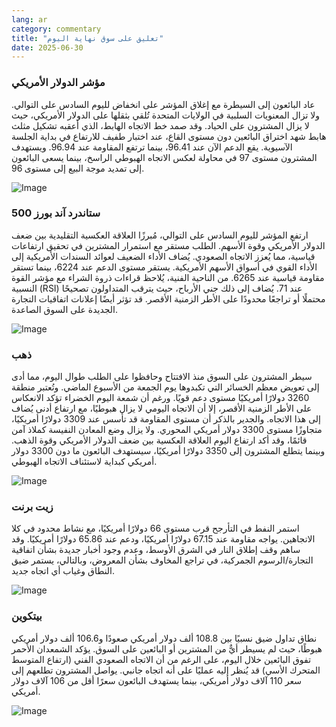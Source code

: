 ```yaml
---
lang: ar
category: commentary
title: "تعليق على سوق نهاية اليوم"
date: 2025-06-30
---
```


### مؤشر الدولار الأمريكي

عاد البائعون إلى السيطرة مع إغلاق المؤشر على انخفاض لليوم السادس على التوالي. ولا تزال المعنويات السلبية في الولايات المتحدة تُلقي بثقلها على الدولار الأمريكي، حيث لا يزال المشترون على الحياد. وقد صمد خط الاتجاه الهابط، الذي أعقبه تشكيل مثلث هابط شهد اختراق البائعين دون مستوى القاع، عند اختبار طفيف للارتفاع في بداية الجلسة الآسيوية. يقع الدعم الآن عند 96.41، بينما ترتفع المقاومة عند 96.94. ويستهدف المشترون مستوى 97 في محاولة لعكس الاتجاه الهبوطي الراسخ، بينما يسعى البائعون إلى تمديد موجة البيع إلى مستوى 96.

![Image](https://markleighedu.github.io/img/Jun-2025/30-Jun-2025/usdindex.jpg)

### ستاندرد آند بورز 500

ارتفع المؤشر لليوم السادس على التوالي، مُبرزًا العلاقة العكسية التقليدية بين ضعف الدولار الأمريكي وقوة الأسهم. الطلب مستقر مع استمرار المشترين في تحقيق ارتفاعات قياسية، مما يُعزز الاتجاه الصعودي. يُضاف الأداء الضعيف لعوائد السندات الأمريكية إلى الأداء القوي في أسواق الأسهم الأمريكية. يستقر مستوى الدعم عند 6224، بينما تستقر مقاومة قياسية عند 6265. من الناحية الفنية، يُلاحظ قراءات ذروة الشراء مع مؤشر القوة النسبية (RSI) عند 71. يُضاف إلى ذلك جني الأرباح، حيث يترقب المتداولون تصحيحًا محتملًا أو تراجعًا محدودًا على الأطر الزمنية الأقصر. قد تؤثر أيضًا إعلانات اتفاقيات التجارة الجديدة على السوق الصاعدة.

![Image](https://markleighedu.github.io/img/Jun-2025/30-Jun-2025/sp500.jpg)

### ذهب

سيطر المشترون على السوق منذ الافتتاح وحافظوا على الطلب طوال اليوم، مما أدى إلى تعويض معظم الخسائر التي تكبدوها يوم الجمعة من الأسبوع الماضي. وتُعتبر منطقة 3260 دولارًا أمريكيًا مستوى دعم قويًا. ورغم أن شمعة اليوم الخضراء تؤكد الانعكاس على الأطر الزمنية الأقصر، إلا أن الاتجاه اليومي لا يزال هبوطيًا، مع ارتفاع أدنى يُضاف إلى هذا الاتجاه. والجدير بالذكر أن مستوى المقاومة قد تأسس عند 3309 دولارًا أمريكيًا، متجاوزًا مستوى 3300 دولار أمريكي المحوري. ولا يزال وضع المعادن النفيسة كملاذ آمن قائمًا، وقد أكد ارتفاع اليوم العلاقة العكسية بين ضعف الدولار الأمريكي وقوة الذهب. وبينما يتطلع المشترون إلى 3350 دولارًا أمريكيًا، سيستهدف البائعون ما دون 3300 دولار أمريكي كبداية لاستئناف الاتجاه الهبوطي.

![Image](https://markleighedu.github.io/img/Jun-2025/30-Jun-2025/gold.jpg)

### زيت برنت

استمر النفط في التأرجح قرب مستوى 66 دولارًا أمريكيًا، مع نشاط محدود في كلا الاتجاهين. يواجه مقاومة عند 67.15 دولارًا أمريكيًا، ودعم عند 65.86 دولارًا أمريكيًا. وقد ساهم وقف إطلاق النار في الشرق الأوسط، وعدم وجود أخبار جديدة بشأن اتفاقية التجارة/الرسوم الجمركية، في تراجع المخاوف بشأن المعروض، وبالتالي، يستمر ضيق النطاق وغياب أي اتجاه جديد.

![Image](https://markleighedu.github.io/img/Jun-2025/30-Jun-2025/brentoil.jpg)

### بيتكوين

نطاق تداول ضيق نسبيًا بين 108.8 ألف دولار أمريكي صعودًا و106.6 ألف دولار أمريكي هبوطًا، حيث لم يسيطر أيٌّ من المشترين أو البائعين على السوق. يؤكد الشمعدان الأحمر تفوق البائعين خلال اليوم، على الرغم من أن الاتجاه الصعودي الفني (ارتفاع المتوسط المتحرك الأسي) قد يُنظر إليه عمليًا على أنه اتجاه جانبي. يواصل المشترون تطلعهم إلى سعر 110 آلاف دولار أمريكي، بينما يستهدف البائعون سعرًا أقل من 106 آلاف دولار أمريكي.

![Image](https://markleighedu.github.io/img/Jun-2025/30-Jun-2025/bitcoin.jpg)

